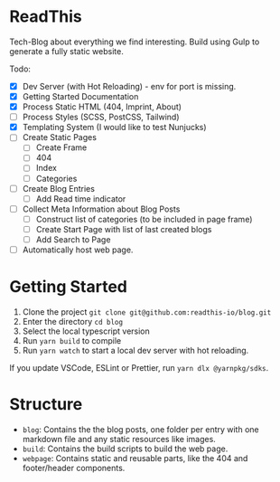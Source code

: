 # ReadThis

Tech-Blog about everything we find interesting. Build using Gulp to generate a
fully static website.

Todo:

- [x] Dev Server (with Hot Reloading) - env for port is missing.
- [x] Getting Started Documentation
- [x] Process Static HTML (404, Imprint, About)
- [ ] Process Styles (SCSS, PostCSS, Tailwind)
- [x] Templating System (I would like to test Nunjucks)
- [ ] Create Static Pages
  - [ ] Create Frame
  - [ ] 404
  - [ ] Index
  - [ ] Categories
- [ ] Create Blog Entries
  - [ ] Add Read time indicator
- [ ] Collect Meta Information about Blog Posts
  - [ ] Construct list of categories (to be included in page frame)
  - [ ] Create Start Page with list of last created blogs
  - [ ] Add Search to Page
- [ ] Automatically host web page.

# Getting Started

1. Clone the project `git clone git@github.com:readthis-io/blog.git`
1. Enter the directory `cd blog`
1. Select the local typescript version
1. Run `yarn build` to compile
1. Run `yarn watch` to start a local dev server with hot reloading.

If you update VSCode, ESLint or Prettier, run `yarn dlx @yarnpkg/sdks`.

# Structure

- `blog`: Contains the the blog posts, one folder per entry with one markdown
  file and any static resources like images.
- `build`: Contains the build scripts to build the web page.
- `webpage`: Contains static and reusable parts, like the 404 and footer/header
  components.
